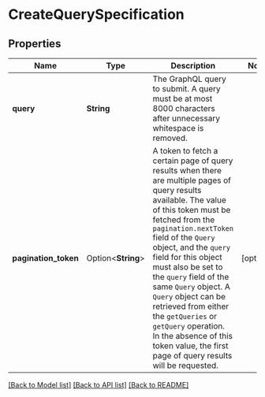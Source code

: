 # CreateQuerySpecification

## Properties

Name | Type | Description | Notes
------------ | ------------- | ------------- | -------------
**query** | **String** | The GraphQL query to submit. A query must be at most 8000 characters after unnecessary whitespace is removed. | 
**pagination_token** | Option<**String**> | A token to fetch a certain page of query results when there are multiple pages of query results available. The value of this token must be fetched from the `pagination.nextToken` field of the `Query` object, and the `query` field for this object must also be set to the `query` field of the same `Query` object. A `Query` object can be retrieved from either the `getQueries` or `getQuery` operation. In the absence of this token value, the first page of query results will be requested. | [optional]

[[Back to Model list]](../README.md#documentation-for-models) [[Back to API list]](../README.md#documentation-for-api-endpoints) [[Back to README]](../README.md)


